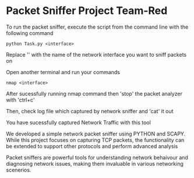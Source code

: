 # Packet Sniffer Project Team-Red

To run the packet sniffer, execute the script from the command line with the following command

```
python Task.py <interface>

```
Replace '<interface>' with the name of the network interface you want to sniff packets on

Open another terminal and run your commands

```
nmap <interface>

```
After sucessfully running nmap command then 'stop' the packet analyzer with 'ctrl+c'

Then, check log file which captured by network sniffer and 'cat' it out

You have sucessfully captured Network Traffic with this tool

We developed a simple network packet sniffer using PYTHON and SCAPY. While this project focuses on capturing TCP packets, the functionality can be extended to support other protocols and perform advanced analysis

Packet sniffers are powerful tools for understanding network behaivour and diagnosing network issues, making them invaluable in various networking scenerios.
